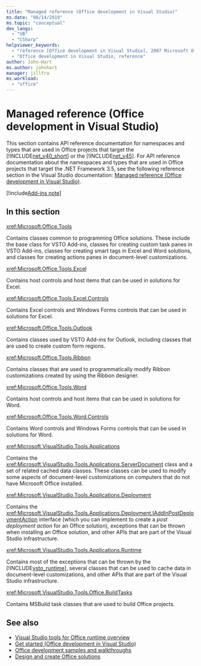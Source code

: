 ```yaml
---
title: "Managed reference (Office development in Visual Studio)"
ms.date: "08/14/2019"
ms.topic: "conceptual"
dev_langs:
  - "VB"
  - "CSharp"
helpviewer_keywords:
  - "reference [Office development in Visual Studio], 2007 Microsoft Office system"
  - "Office development in Visual Studio, reference"
author: John-Hart
ms.author: johnhart
manager: jillfra
ms.workload:
  - "office"
---
```

# Managed reference (Office development in Visual Studio)
  This section contains API reference documentation for namespaces and types that are used in Office projects that target the [!INCLUDE[net_v40_short](../sharepoint/includes/net-v40-short-md.md)] or the [!INCLUDE[net_v45](includes/net-v45-md.md)]. For API reference documentation about the namespaces and types that are used in Office projects that target the .NET Framework 3.5, see the following reference section in the Visual Studio documentation: [Managed reference (Office development in Visual Studio)](managed-reference-office-development-in-visual-studio.md).

[!include[Add-ins note](includes/addinsnote.md)]

## In this section
 <xref:Microsoft.Office.Tools>

 Contains classes common to programming Office solutions. These include the base class for VSTO Add-ins, classes for creating custom task panes in VSTO Add-ins, classes for creating smart tags in Excel and Word solutions, and classes for creating actions panes in document-level customizations.

 <xref:Microsoft.Office.Tools.Excel>

 Contains host controls and host items that can be used in solutions for Excel.

 <xref:Microsoft.Office.Tools.Excel.Controls>

 Contains Excel controls and Windows Forms controls that can be used in solutions for Excel.

 <xref:Microsoft.Office.Tools.Outlook>

 Contains classes used by VSTO Add-ins for Outlook, including classes that are used to create custom form regions.

 <xref:Microsoft.Office.Tools.Ribbon>

 Contains classes that are used to programmatically modify Ribbon customizations created by using the Ribbon designer.

 <xref:Microsoft.Office.Tools.Word>

 Contains host controls and host items that can be used in solutions for Word.

 <xref:Microsoft.Office.Tools.Word.Controls>

 Contains Word controls and Windows Forms controls that can be used in solutions for Word.

 <xref:Microsoft.VisualStudio.Tools.Applications>

 Contains the <xref:Microsoft.VisualStudio.Tools.Applications.ServerDocument> class and a set of related cached data classes. These classes can be used to modify some aspects of document-level customizations on computers that do not have Microsoft Office installed.

 <xref:Microsoft.VisualStudio.Tools.Applications.Deployment>

 Contains the <xref:Microsoft.VisualStudio.Tools.Applications.Deployment.IAddInPostDeploymentAction> interface (which you can implement to create a *post deployment action* for an Office solution), exceptions that can be thrown when installing an Office solution, and other APIs that are part of the Visual Studio infrastructure.

 <xref:Microsoft.VisualStudio.Tools.Applications.Runtime>

 Contains most of the exceptions that can be thrown by the [!INCLUDE[vsto_runtime](includes/vsto-runtime-md.md)], several classes that can be used to cache data in document-level customizations, and other APIs that are part of the Visual Studio infrastructure.

 <xref:Microsoft.VisualStudio.Tools.Office.BuildTasks>

 Contains MSBuild task classes that are used to build Office projects.

## See also
- [Visual Studio tools for Office runtime overview](visual-studio-tools-for-office-runtime-overview.md)
- [Get started &#40;Office development in Visual Studio&#41;](getting-started-office-development-in-visual-studio.md)
- [Office development samples and walkthroughs](office-development-samples-and-walkthroughs.md)
- [Design and create Office solutions](designing-and-creating-office-solutions.md)
